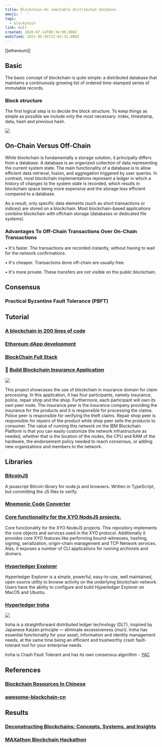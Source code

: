 ```yaml
---
title: Blockchain-An immutable distributed database
emoji: '  '
tags:
  - blockchain
link: null
created: 2020-07-14T00:34:09.000Z
modified: 2021-05-05T22:03:31.000Z
---
```


[[ethereum]]

## Basic

The basic concept of blockchain is quite simple: a distributed database that maintains a continuously growing list of ordered time-stamped series of immutable records.

### Block structure

The first logical step is to decide the block structure. To keep things as simple as possible we include only the most necessary: index, timestamp, data, hash and previous hash.

![](https://miro.medium.com/max/1400/1*pbyFH4U5sO27UE1EjnImoA.png)

## On-Chain Versus Off-Chain

While blockchain is fundamentally a storage solution, it principally differs from a database. A database is an organized collection of data representing the current system state. The main functionality of a database is to allow efficient data retrieval, fusion, and aggregation triggered by user queries. In contrast, most blockchain implementations represent a ledger in which a history of changes to the system state is recorded, which results in blockchain space being more expensive and the storage less efficient compared to a database.

As a result, only specific data elements (such as short transactions or indices) are stored on a blockchain. Most blockchain-based applications combine blockchain with offchain storage (databases or dedicated file systems)

### Advantages To Off-Chain Transactions Over On-Chain Transactions

• It's faster. The transactions are recorded instantly, without having to wait for the network confirmations.

• It's cheaper. Transactions done off-chain are usually free.

• It's more private. These transfers are not visible on the public blockchain.

## Consensus

### Practical Byzantine Fault Tolerance (PBFT)

## Tutorial

### [A blockchain in 200 lines of code](https://medium.com/@lhartikk/a-blockchain-in-200-lines-of-code-963cc1cc0e54)

### [Ethereum dApp development](https://eurychen.me/post/5days-ethereum-develop/day0/)

### [BlockChain Full Stack](https://github.com/itheima1/BlockChain)

### 🚀 [Build Blockchain Insurance Application](https://github.com/IBM/build-blockchain-insurance-app)

![](https://github.com/IBM/build-blockchain-insurance-app/raw/master/images/app-arch.png)

This project showcases the use of blockchain in insurance domain for claim processing. In this application, it has four participants, namely insurance, police, repair shop and the shop. Furthermore, each participant will own its own peer node. The insurance peer is the insurance company providing the insurance for the products and it is responsible for processing the claims. Police peer is responsible for verifying the theft claims. Repair shop peer is responsible for repairs of the product while shop peer sells the products to consumer. The value of running this network on the IBM Blockchain Platform is that you can easily customize the network infrastructure as needed, whether that is the location of the nodes, the CPU and RAM of the hardware, the endorsement policy needed to reach consensus, or adding new organizations and members to the network.

## Libraries

### [BitcoinJS](https://github.com/bitcoinjs/bitcoinjs-lib)

A javascript Bitcoin library for node.js and browsers. Written in TypeScript, but committing the JS files to verify.

### [Mnemonic Code Converter](https://eurychen.me/tools/mnemonic.html#english)

### [Core functionality for the XYO NodeJS projects.](https://github.com/XYOracleNetwork/sdk-core-nodejs)

Core functionality for the XYO NodeJS projects. This repository implements the core objects and services used in the XYO protocol. Additionally it provides core XYO features like performing bound-witnesses, hashing, signing, serialization, origin-chain management and TCP Network services. Alas, it exposes a number of CLI applications for running archivists and diviners.

### [Hyperledger Explorer](https://github.com/hyperledger/blockchain-explorer)

Hyperledger Explorer is a simple, powerful, easy-to-use, well maintained, open source utility to browse activity on the underlying blockchain network. Users have the ability to configure and build Hyperledger Explorer on MacOS and Ubuntu.

### [Hyperledger Iroha](https://github.com/hyperledger/iroha)

![](https://iroha.readthedocs.io/en/master/_images/iroha_logo.png)

Iroha is a straightforward distributed ledger technology (DLT), inspired by Japanese Kaizen principle — eliminate excessiveness (muri). Iroha has essential functionality for your asset, information and identity management needs, at the same time being an efficient and trustworthy crash fault-tolerant tool for your enterprise needs.

Iroha is Crash Fault Tolerant and has its own consensus algorithm - [YAC](https://arxiv.org/pdf/1809.00554.pdf)

## References

### [Blockchain Resources In Chinese](https://github.com/LiuBoyu/blockchain)

### [awesome-blockchain-cn](https://github.com/chaozh/awesome-blockchain-cn)

## Results

### [Deconstructing Blockchains: Concepts, Systems, and Insights](http://folk.uio.no/romanvi/Papers/bc-tutorial-debs-master.pdf)

### [MAXathon Blockchain Hackathon](https://hackathon.maxonrow.com/)
